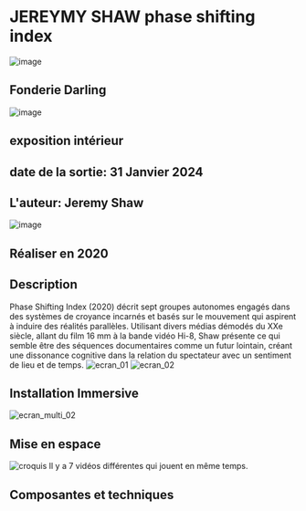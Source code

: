 # JEREYMY SHAW phase shifting index
![image](https://github.com/Azan1265/H24_V11_inspirations_RAJA/assets/143218991/15293c53-3374-4757-b08d-58047a9d78cd)

## Fonderie Darling
![image](https://github.com/Azan1265/H24_V11_inspirations_RAJA/assets/143218991/b53e7b26-2385-4112-81b2-14422aac90c8)

## exposition intérieur

## date de la sortie: 31 Janvier 2024

## L'auteur: Jeremy Shaw
![image](https://github.com/Azan1265/H24_V11_inspirations_RAJA/assets/143218991/8fea7e63-444f-4074-a0b0-5238b7007024)

## Réaliser en 2020

## Description
Phase Shifting Index (2020) décrit sept groupes autonomes engagés dans des systèmes de croyance incarnés et basés sur le mouvement qui aspirent à induire des réalités parallèles. Utilisant divers médias démodés du XXe siècle, allant du film 16 mm à la bande vidéo Hi-8, Shaw présente ce qui semble être des séquences documentaires comme un futur lointain, créant une dissonance cognitive dans la relation du spectateur avec un sentiment de lieu et de temps.
![ecran_01](https://github.com/Azan1265/H24_V11_inspirations_RAJA/assets/143218991/1f000c82-af1a-43f1-8af8-c9ec343963ff)
![ecran_02](https://github.com/Azan1265/H24_V11_inspirations_RAJA/assets/143218991/97a938d5-3c4f-4265-b49f-239436fda743)


## Installation Immersive
![ecran_multi_02](https://github.com/Azan1265/H24_V11_inspirations_RAJA/assets/143218991/c5f6b07e-55a6-4ee1-bb00-3df33a8d3727)

## Mise en espace
![croquis](https://github.com/Azan1265/H24_V11_inspirations_RAJA/assets/143218991/f7c504fe-e06e-4413-b0dd-e9123b010396)
Il y a 7 vidéos différentes qui jouent en même temps.

## Composantes et techniques








